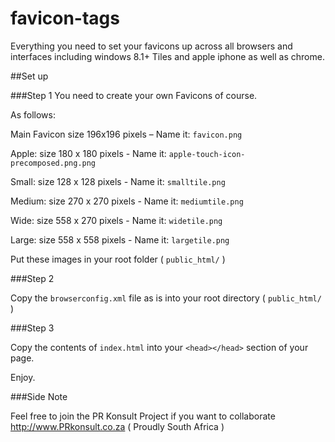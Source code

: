 # favicon-tags
Everything you need to set your favicons up across all browsers and interfaces including windows 8.1+ Tiles and apple iphone as well as chrome.

##Set up

###Step 1
You need to create your own Favicons of course.

As follows:

Main Favicon size 196x196 pixels – Name it: `favicon.png`

Apple: size 180 x 180 pixels - Name it: `apple-touch-icon-precomposed.png.png`

Small: size 128 x 128 pixels - Name it: `smalltile.png`

Medium: size 270 x 270 pixels - Name it: `mediumtile.png`

Wide: size 558 x 270 pixels - Name it: `widetile.png`

Large: size 558 x 558 pixels - Name it: `largetile.png`

Put these images in your root folder ( `public_html/` )

###Step 2

Copy the `browserconfig.xml` file as is into your root directory ( `public_html/` )

###Step 3

Copy the contents of `index.html` into your `<head></head>` section of your page.

Enjoy.

###Side Note

Feel free to join the PR Konsult Project if you want to collaborate
<http://www.PRkonsult.co.za> ( Proudly South Africa )



